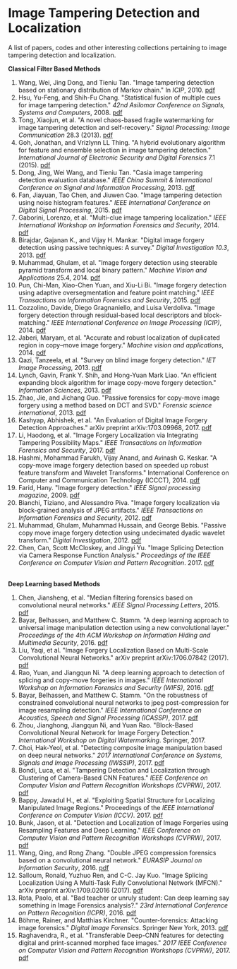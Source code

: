 # Image Tampering Detection and Localization
A list of papers, codes and other interesting collections pertaining to image tampering detection and localization.

**Classical Filter Based Methods**<br />
1. Wang, Wei, Jing Dong, and Tieniu Tan. "Image tampering detection based on stationary distribution of Markov chain." In *ICIP*, 2010. [pdf](http://www.nlpr.ia.ac.cn/2010papers/gjhy/gh51.pdf)<br />
2. Hsu, Yu-Feng, and Shih-Fu Chang. "Statistical fusion of multiple cues for image tampering detection." *42nd Asilomar Conference on Signals, Systems and Computers*, 2008. [pdf](https://pdfs.semanticscholar.org/bc2f/8ab79ae9a28d450f5391db8ab3faadf2a0d1.pdf)<br />
3. Tong, Xiaojun, et al. "A novel chaos-based fragile watermarking for image tampering detection and self-recovery." *Signal Processing: Image Communication* 28.3 (2013). [pdf](http://www.sciencedirect.com/science/article/pii/S092359651200224X) <br/>
4. Goh, Jonathan, and Vrizlynn LL Thing. "A hybrid evolutionary algorithm for feature and ensemble selection in image tampering detection." *International Journal of Electronic Security and Digital Forensics* 7.1 (2015). [pdf](http://oar.a-star.edu.sg/jspui/bitstream/123456789/1674/1/A_HybridEvol_ImgTampering_2015.pdf) <br/>
5. Dong, Jing, Wei Wang, and Tieniu Tan. "Casia image tampering detection evaluation database." *IEEE China Summit & International Conference on Signal and Information Processing*, 2013. [pdf](http://ieeexplore.ieee.org/abstract/document/6625374/) <br/>
6. Fan, Jiayuan, Tao Chen, and Jiuwen Cao. "Image tampering detection using noise histogram features." *IEEE International Conference on Digital Signal Processing*, 2015. [pdf](http://ieeexplore.ieee.org/abstract/document/7252037/)<br/>
7. Gaborini, Lorenzo, et al. "Multi-clue image tampering localization." *IEEE International Workshop on Information Forensics and Security*, 2014. [pdf](http://ai2-s2-pdfs.s3.amazonaws.com/081e/8fb55369588cbd0f9b032c4e20fdeca1c7e6.pdf)
8. Birajdar, Gajanan K., and Vijay H. Mankar. "Digital image forgery detection using passive techniques: A survey." *Digital Investigation 10.3*, 2013. [pdf](http://www.dxsx.net/admin/editor/upload/201412/2014122915411949.pdf)<br/>
9. Muhammad, Ghulam, et al. "Image forgery detection using steerable pyramid transform and local binary pattern." *Machine Vision and Applications* 25.4, 2014. [pdf](http://link.springer.com/article/10.1007/s00138-013-0547-4)<br/>
10. Pun, Chi-Man, Xiao-Chen Yuan, and Xiu-Li Bi. "Image forgery detection using adaptive oversegmentation and feature point matching." *IEEE Transactions on Information Forensics and Security*, 2015. [pdf](http://kresttechnology.com/krest-academic-projects/krest-mtech-projects/ECE/MTech%20DSP%202015-16/MTech%20DSP%20BasePaper%202015-16/19.pdf)<br/>
11. Cozzolino, Davide, Diego Gragnaniello, and Luisa Verdoliva. "Image forgery detection through residual-based local descriptors and block-matching." *IEEE International Conference on Image Processing (ICIP)*, 2014. [pdf](http://ieeexplore.ieee.org/abstract/document/7026072/)<br/>
12. Jaberi, Maryam, et al. "Accurate and robust localization of duplicated region in copy–move image forgery." *Machine vision and applications*, 2014. [pdf](http://faculty.ksu.edu.sa/ghulam/Documents/Image%20Forgery%20Project/2013%20-%20MVAP%20-%20Accuracte%20and%20Robust%20Localization.pdf)<br/>
13. Qazi, Tanzeela, et al. "Survey on blind image forgery detection." *IET Image Processing*, 2013. [pdf](http://ieeexplore.ieee.org/iel7/4149689/6648770/06648773.pdf)<br/>
14. Lynch, Gavin, Frank Y. Shih, and Hong-Yuan Mark Liao. "An efficient expanding block algorithm for image copy-move forgery detection." *Information Sciences*, 2013. [pdf](https://web.njit.edu/~gl32/publications/Lynch_et_al_2013_An_Efficient_Expanding_Block_Algorithm.pdf)<br/>
15. Zhao, Jie, and Jichang Guo. "Passive forensics for copy-move image forgery using a method based on DCT and SVD." *Forensic science international*, 2013. [pdf](https://www.mathworks.com/matlabcentral/answers/uploaded_files/38317/1-s2.0-S0379073813004301-main.pdf)
16. Kashyap, Abhishek, et al. "An Evaluation of Digital Image Forgery Detection Approaches." arXiv preprint arXiv:1703.09968, 2017. [pdf](https://arxiv.org/pdf/1703.09968)<br/>
17. Li, Haodong, et al. "Image Forgery Localization via Integrating Tampering Possibility Maps." *IEEE Transactions on Information Forensics and Security*, 2017. [pdf](http://ieeexplore.ieee.org/abstract/document/7829291/)<br/>
18. Hashmi, Mohammad Farukh, Vijay Anand, and Avinash G. Keskar. "A copy-move image forgery detection based on speeded up robust feature transform and Wavelet Transforms." International Conference on Computer and Communication Technology (ICCCT), 2014. [pdf](https://www.researchgate.net/profile/Vijay_Anand45/publication/277608529_A_copy-move_image_forgery_detection_based_on_speeded_up_robust_feature_transform_and_Wavelet_Transforms/links/556eaea708aeccd7773f72b4.pdf)<br/>
19. Farid, Hany. "Image forgery detection." *IEEE Signal processing magazine*, 2009. [pdf](http://www.ccse.kfupm.edu.sa/~ahmadsm/coe589-121/farid2009-image-forgery.pdf)<br/>
20. Bianchi, Tiziano, and Alessandro Piva. "Image forgery localization via block-grained analysis of JPEG artifacts." *IEEE Transactions on Information Forensics and Security*, 2012. [pdf](http://porto.polito.it/2505892/1/bian_TIFS2012_OA.pdf)<br/>
21. Muhammad, Ghulam, Muhammad Hussain, and George Bebis. "Passive copy move image forgery detection using undecimated dyadic wavelet transform." *Digital Investigation*, 2012. [pdf](https://pdfs.semanticscholar.org/facc/8ca2658fdf340f5d23fda6e7985ca03bbbca.pdf)<br/>
22. Chen, Can, Scott McCloskey, and Jingyi Yu. "Image Splicing Detection via Camera Response Function Analysis." *Proceedings of the IEEE Conference on Computer Vision and Pattern Recognition*. 2017. [pdf](http://openaccess.thecvf.com/content_cvpr_2017/papers/Chen_Image_Splicing_Detection_CVPR_2017_paper.pdf)<br/><br/>

**Deep Learning based Methods**<br/>
1. Chen, Jiansheng, et al. "Median filtering forensics based on convolutional neural networks." *IEEE Signal Processing Letters*, 2015. [pdf](http://ai2-s2-pdfs.s3.amazonaws.com/bfe4/567298070b9cb37eccc69359155c6118e736.pdf)<br/>
2. Bayar, Belhassen, and Matthew C. Stamm. "A deep learning approach to universal image manipulation detection using a new convolutional layer." *Proceedings of the 4th ACM Workshop on Information Hiding and Multimedia Security*, 2016. [pdf](http://www.ece.drexel.edu/stamm/papers/Bayar_IHMMSec_2016.pdf)<br/>
3. Liu, Yaqi, et al. "Image Forgery Localization Based on Multi-Scale Convolutional Neural Networks." arXiv preprint arXiv:1706.07842 (2017). [pdf](https://arxiv.org/pdf/1706.07842)<br/>
4. Rao, Yuan, and Jiangqun Ni. "A deep learning approach to detection of splicing and copy-move forgeries in images." *IEEE International Workshop on Information Forensics and Security (WIFS)*, 2016. [pdf](http://ieeexplore.ieee.org/abstract/document/7823911/)<br/>
5. Bayar, Belhassen, and Matthew C. Stamm. "On the robustness of constrained convolutional neural networks to jpeg post-compression for image resampling detection." *IEEE International Conference on Acoustics, Speech and Signal Processing (ICASSP)*, 2017. [pdf](http://misl.ece.drexel.edu/wp-content/uploads/2017/08/Bayar_ICASSP_2017.pdf)<br/>
6. Zhou, Jianghong, Jiangqun Ni, and Yuan Rao. "Block-Based Convolutional Neural Network for Image Forgery Detection." *International Workshop on Digital Watermarking*. Springer, 2017. <br/>
7. Choi, Hak-Yeol, et al. "Detecting composite image manipulation based on deep neural networks." *2017 International Conference on Systems, Signals and Image Processing (IWSSIP)*, 2017. [pdf](http://hklee.kaist.ac.kr/publications/2017%20IWSSIP(with%20Choi%20Hak%20Yeol).pdf)<br/>
8. Bondi, Luca, et al. "Tampering Detection and Localization through Clustering of Camera-Based CNN Features." *IEEE Conference on Computer Vision and Pattern Recognition Workshops (CVPRW)*, 2017. [pdf](http://openaccess.thecvf.com/content_cvpr_2017_workshops/w28/papers/Tubaro_Tampering_Detection_and_CVPR_2017_paper.pdf)<br/>
9. Bappy, Jawadul H., et al. "Exploiting Spatial Structure for Localizing Manipulated Image Regions." Proceedings of the *IEEE International Conference on Computer Vision (ICCV)*. 2017. [pdf](http://www.ee.ucr.edu/~mbappy/pubs/ICCV2017.pdf)<br/>
10. Bunk, Jason, et al. "Detection and Localization of Image Forgeries using Resampling Features and Deep Learning." *IEEE Conference on Computer Vision and Pattern Recognition Workshops (CVPRW)*, 2017. [pdf](https://arxiv.org/pdf/1707.00433)<br/>
11. Wang, Qing, and Rong Zhang. "Double JPEG compression forensics based on a convolutional neural network." *EURASIP Journal on Information Security*, 2016. [pdf](http://link.springer.com/article/10.1186/s13635-016-0047-y)<br/>
12. Salloum, Ronald, Yuzhuo Ren, and C-C. Jay Kuo. "Image Splicing Localization Using A Multi-Task Fully Convolutional Network (MFCN)." arXiv preprint arXiv:1709.02016 (2017). [pdf](https://arxiv.org/pdf/1709.02016)<br/>
13. Rota, Paolo, et al. "Bad teacher or unruly student: Can deep learning say something in Image Forensics analysis?." *23rd International Conference on Pattern Recognition (ICPR)*, 2016. [pdf](http://ieeexplore.ieee.org/abstract/document/7900012/)<br/>
14. Böhme, Rainer, and Matthias Kirchner. "Counter-forensics: Attacking image forensics." *Digital Image Forensics*. Springer New York, 2013. [pdf](https://www.is.uni-muenster.de/security/publications/BK2012_Counter_Forensics_preprint.pdf)<br/>
15. Raghavendra, R., et al. "Transferable Deep-CNN features for detecting digital and print-scanned morphed face images." *2017 IEEE Conference on Computer Vision and Pattern Recognition Workshops (CVPRW)*, 2017. [pdf](http://openaccess.thecvf.com/content_cvpr_2017_workshops/w28/papers/Busch_Transferable_Deep-CNN_Features_CVPR_2017_paper.pdf)<br/>

